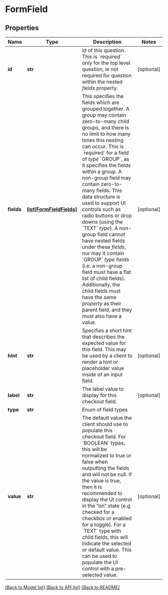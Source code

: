 # FormField

## Properties
Name | Type | Description | Notes
------------ | ------------- | ------------- | -------------
**id** | **str** | id of this question. This is &#x60;required&#x60; only for the top level question, ie not required for question within the nested *fields* property. | [optional] 
**fields** | [**list[FormFieldFields]**](FormFieldFields.md) | This specifies the fields which are grouped together. A group may contain zero-to-many child groups, and there is no limit to how many times this nesting can occur. This is &#x60;required&#x60; for a field of *type* &#x60;GROUP&#x60;, as it specifies the fields within a group. A non-group field may contain zero-to-many fields. This data structure is used to support UI controls such as radio buttons or drop downs (using the &#x60;TEXT&#x60; *type*). A non-group field cannot have nested fields under these *fields*, nor may it contain &#x60;GROUP&#x60; *type* fields (i.e. a non-group field must have a flat list of child fields). Additionally, the child fields must have the same *property* as their parent field, and they must also have a *value*. | [optional] 
**hint** | **str** | Specifies a short hint that describes the expected value for this field. This may be used by a client to render a hint or placeholder value inside of an input field. | [optional] 
**label** | **str** | The label value to display for this checkout field. | [optional] 
**type** | **str** | Enum of field types | 
**value** | **str** | The default value the client should use to populate this checkout field. For &#x60;BOOLEAN&#x60; types, this will be normalized to true or false when outputting the fields and will not be null. If the value is true, then it is recommended to display the UI control in the “on” state (e.g. checked for a checkbox or enabled for a toggle). For a &#x60;TEXT&#x60; type with child fields, this will indicate the selected or default value. This can be used to populate the UI control with a pre-selected value. | [optional] 

[[Back to Model list]](../README.md#documentation-for-models) [[Back to API list]](../README.md#documentation-for-api-endpoints) [[Back to README]](../README.md)

